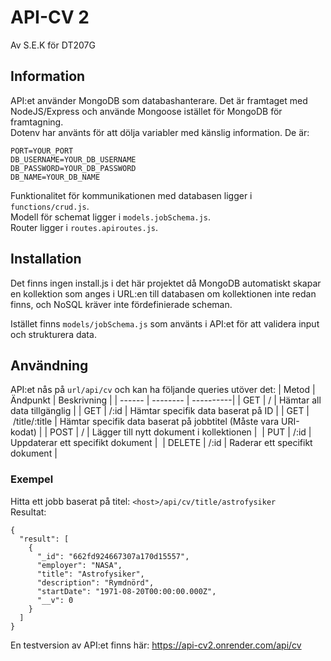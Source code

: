 # API-CV 2

Av S.E.K för DT207G

## Information

API:et använder MongoDB som databashanterare. Det är framtaget med NodeJS/Express och använde Mongoose istället för MongoDB för framtagning.  
Dotenv har använts för att dölja variabler med känslig information. De är:

```
PORT=YOUR_PORT
DB_USERNAME=YOUR_DB_USERNAME
DB_PASSWORD=YOUR_DB_PASSWORD
DB_NAME=YOUR_DB_NAME
```

Funktionalitet för kommunikationen med databasen ligger i `functions/crud.js`.  
Modell för schemat ligger i `models.jobSchema.js`.  
Router ligger i `routes.apiroutes.js`.

## Installation

Det finns ingen install.js i det här projektet då MongoDB automatiskt skapar en kollektion som anges i URL:en till databasen om kollektionen inte redan finns, och NoSQL kräver inte fördefinierade scheman.

Istället finns `models/jobSchema.js` som använts i API:et för att validera input och strukturera data.

## Användning

API:et nås på `url/api/cv` och kan ha följande queries utöver det:
| Metod | Ändpunkt | Beskrivning |
| ------ | -------- | ----------|
| GET | / | Hämtar all data tillgänglig |
| GET | /:id | Hämtar specifik data baserat på ID |
| GET | /title/:title | Hämtar specifik data baserat på jobbtitel (Måste vara URI-kodat) |
| POST | / | Lägger till nytt dokument i kollektionen | 
| PUT | /:id | Uppdaterar ett specifikt dokument | 
| DELETE | /:id | Raderar ett specifikt dokument |

### Exempel

Hitta ett jobb baserat på titel:
`<host>/api/cv/title/astrofysiker`  
Resultat:

```
{
  "result": [
    {
      "_id": "662fd924667307a170d15557",
      "employer": "NASA",
      "title": "Astrofysiker",
      "description": "Rymdnörd",
      "startDate": "1971-08-20T00:00:00.000Z",
      "__v": 0
    }
  ]
}
```

En testversion av API:et finns här: https://api-cv2.onrender.com/api/cv
